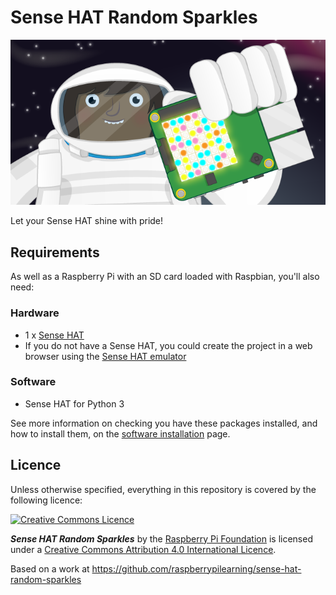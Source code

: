 # Sense HAT Random Sparkles

![Sense HAT Random Sparkles](cover.png)

Let your Sense HAT shine with pride!

## Requirements

As well as a Raspberry Pi with an SD card loaded with Raspbian, you'll also need:

### Hardware

- 1 x [Sense HAT](https://www.raspberrypi.org/products/sense-hat/)
- If you do not have a Sense HAT, you could create the project in a web browser using the [Sense HAT emulator](https://trinket.io/sense-hat)

### Software

- Sense HAT for Python 3

See more information on checking you have these packages installed, and how to install them, on the [software installation](software.md) page.



## Licence

Unless otherwise specified, everything in this repository is covered by the following licence:

[![Creative Commons Licence](http://i.creativecommons.org/l/by-sa/4.0/88x31.png)](http://creativecommons.org/licenses/by-sa/4.0/)

***Sense HAT Random Sparkles*** by the [Raspberry Pi Foundation](https://www.raspberrypi.org/) is licensed under a [Creative Commons Attribution 4.0 International Licence](http://creativecommons.org/licenses/by-sa/4.0/).

Based on a work at https://github.com/raspberrypilearning/sense-hat-random-sparkles
